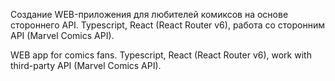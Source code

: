 Создание WEB-приложения для любителей комиксов на основе стороннего API.
Typescript, React (React Router v6), работа со сторонним API (Marvel Comics API).

WEB app for comics fans.
Typescript, React (React Router v6), work with third-party API (Marvel Comics API).
